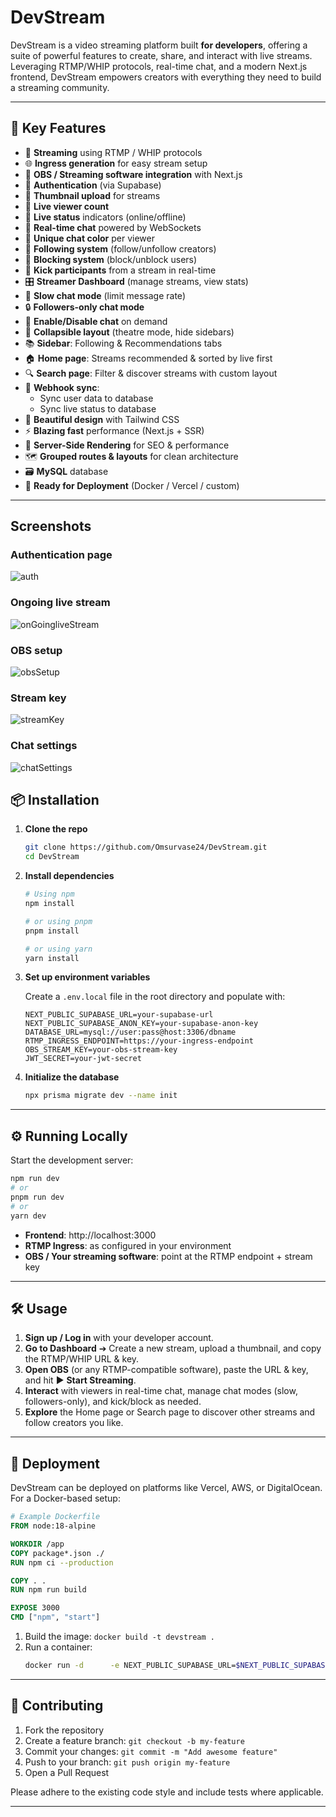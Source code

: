# DevStream

DevStream is a video streaming platform built **for developers**, offering a suite of powerful features to create, share, and interact with live streams. Leveraging RTMP/WHIP protocols, real-time chat, and a modern Next.js frontend, DevStream empowers creators with everything they need to build a streaming community.

---

## 🚀 Key Features

- 📡 **Streaming** using RTMP / WHIP protocols
- 🌐 **Ingress generation** for easy stream setup
- 🔗 **OBS / Streaming software integration** with Next.js
- 🔐 **Authentication** (via Supabase)
- 📸 **Thumbnail upload** for streams
- 👀 **Live viewer count**
- 🚦 **Live status** indicators (online/offline)
- 💬 **Real-time chat** powered by WebSockets
- 🎨 **Unique chat color** per viewer
- 👥 **Following system** (follow/unfollow creators)
- 🚫 **Blocking system** (block/unblock users)
- 👢 **Kick participants** from a stream in real-time
- 🎛️ **Streamer Dashboard** (manage streams, view stats)
- 🐢 **Slow chat mode** (limit message rate)
- 🔒 **Followers-only chat mode**
- 📴 **Enable/Disable chat** on demand
- 🔽 **Collapsible layout** (theatre mode, hide sidebars)
- 📚 **Sidebar**: Following & Recommendations tabs
- 🏠 **Home page**: Streams recommended & sorted by live first
- 🔍 **Search page**: Filter & discover streams with custom layout
- 🔄 **Webhook sync**:
  - Sync user data to database
  - Sync live status to database
- 🎨 **Beautiful design** with Tailwind CSS
- ⚡ **Blazing fast** performance (Next.js + SSR)
- 📄 **Server-Side Rendering** for SEO & performance
- 🗺️ **Grouped routes & layouts** for clean architecture
- 🗃️ **MySQL** database
- 🚀 **Ready for Deployment** (Docker / Vercel / custom)

---

## Screenshots

### Authentication page

![auth](/screenshots/ssAuth.jpeg)

### Ongoing live stream

![onGoingliveStream](/screenshots/Screenshot%20DevStream%20LiveStream.png)

### OBS setup

![obsSetup](/screenshots/Screenshot%20DevStrream%20OBS.png)

### Stream key

![streamKey](/screenshots/Screenshot%20DevStream%20StreamKey.png)

### Chat settings

![chatSettings](/screenshots/Screenshot%20DevStream%20Chat%20settings.png)

## 📦 Installation

1. **Clone the repo**

   ```bash
   git clone https://github.com/Omsurvase24/DevStream.git
   cd DevStream
   ```

2. **Install dependencies**

   ```bash
   # Using npm
   npm install

   # or using pnpm
   pnpm install

   # or using yarn
   yarn install
   ```

3. **Set up environment variables**

   Create a `.env.local` file in the root directory and populate with:

   ```env
   NEXT_PUBLIC_SUPABASE_URL=your-supabase-url
   NEXT_PUBLIC_SUPABASE_ANON_KEY=your-supabase-anon-key
   DATABASE_URL=mysql://user:pass@host:3306/dbname
   RTMP_INGRESS_ENDPOINT=https://your-ingress-endpoint
   OBS_STREAM_KEY=your-obs-stream-key
   JWT_SECRET=your-jwt-secret
   ```

4. **Initialize the database**
   ```bash
   npx prisma migrate dev --name init
   ```

---

## ⚙️ Running Locally

Start the development server:

```bash
npm run dev
# or
pnpm run dev
# or
yarn dev
```

- **Frontend**: http://localhost:3000
- **RTMP Ingress**: as configured in your environment
- **OBS / Your streaming software**: point at the RTMP endpoint + stream key

---

## 🛠️ Usage

1. **Sign up / Log in** with your developer account.
2. **Go to Dashboard** ➔ Create a new stream, upload a thumbnail, and copy the RTMP/WHIP URL & key.
3. **Open OBS** (or any RTMP-compatible software), paste the URL & key, and hit ▶️ **Start Streaming**.
4. **Interact** with viewers in real-time chat, manage chat modes (slow, followers-only), and kick/block as needed.
5. **Explore** the Home page or Search page to discover other streams and follow creators you like.

---

## 🎨 Deployment

DevStream can be deployed on platforms like Vercel, AWS, or DigitalOcean. For a Docker-based setup:

```dockerfile
# Example Dockerfile
FROM node:18-alpine

WORKDIR /app
COPY package*.json ./
RUN npm ci --production

COPY . .
RUN npm run build

EXPOSE 3000
CMD ["npm", "start"]
```

1. Build the image: `docker build -t devstream .`
2. Run a container:
   ```bash
   docker run -d      -e NEXT_PUBLIC_SUPABASE_URL=$NEXT_PUBLIC_SUPABASE_URL      -e NEXT_PUBLIC_SUPABASE_ANON_KEY=$NEXT_PUBLIC_SUPABASE_ANON_KEY      -e DATABASE_URL=$DATABASE_URL      -e RTMP_INGRESS_ENDPOINT=$RTMP_INGRESS_ENDPOINT      -e OBS_STREAM_KEY=$OBS_STREAM_KEY      -p 3000:3000      devstream
   ```

---

## 🤝 Contributing

1. Fork the repository
2. Create a feature branch: `git checkout -b my-feature`
3. Commit your changes: `git commit -m "Add awesome feature"`
4. Push to your branch: `git push origin my-feature`
5. Open a Pull Request

Please adhere to the existing code style and include tests where applicable.

---
